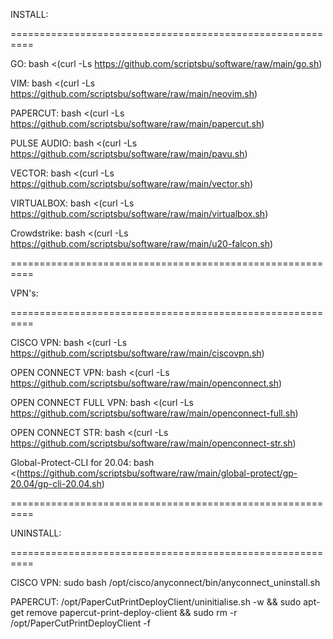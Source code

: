 INSTALL:

==========================================================

GO: bash <(curl -Ls https://github.com/scriptsbu/software/raw/main/go.sh)

VIM: bash <(curl -Ls https://github.com/scriptsbu/software/raw/main/neovim.sh)

PAPERCUT: bash <(curl -Ls https://github.com/scriptsbu/software/raw/main/papercut.sh)

PULSE AUDIO: bash <(curl -Ls https://github.com/scriptsbu/software/raw/main/pavu.sh)

VECTOR: bash <(curl -Ls https://github.com/scriptsbu/software/raw/main/vector.sh)

VIRTUALBOX: bash <(curl -Ls https://github.com/scriptsbu/software/raw/main/virtualbox.sh)

Crowdstrike: bash <(curl -Ls https://github.com/scriptsbu/software/raw/main/u20-falcon.sh)

==========================================================

VPN's:

==========================================================


CISCO VPN: bash <(curl -Ls https://github.com/scriptsbu/software/raw/main/ciscovpn.sh)

OPEN CONNECT VPN: bash <(curl -Ls https://github.com/scriptsbu/software/raw/main/openconnect.sh)

OPEN CONNECT FULL VPN: bash <(curl -Ls https://github.com/scriptsbu/software/raw/main/openconnect-full.sh)

OPEN CONNECT STR: bash <(curl -Ls https://github.com/scriptsbu/software/raw/main/openconnect-str.sh)

Global-Protect-CLI for 20.04: bash <(https://github.com/scriptsbu/software/raw/main/global-protect/gp-20.04/gp-cli-20.04.sh)

==========================================================

UNINSTALL:

==========================================================

CISCO VPN: sudo bash /opt/cisco/anyconnect/bin/anyconnect_uninstall.sh

PAPERCUT: /opt/PaperCutPrintDeployClient/uninitialise.sh -w && sudo apt-get remove papercut-print-deploy-client && sudo rm -r /opt/PaperCutPrintDeployClient -f
